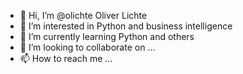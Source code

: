 - 👋 Hi, I’m @olichte Oliver Lichte
- 👀 I’m interested in Python and business intelligence
- 🌱 I’m currently learning Python and others
- 💞️ I’m looking to collaborate on ...
- 📫 How to reach me ...

<!---
olichte/olichte is a ✨ special ✨ repository because its `README.md` (this file) appears on your GitHub profile.
You can click the Preview link to take a look at your changes.
--->

